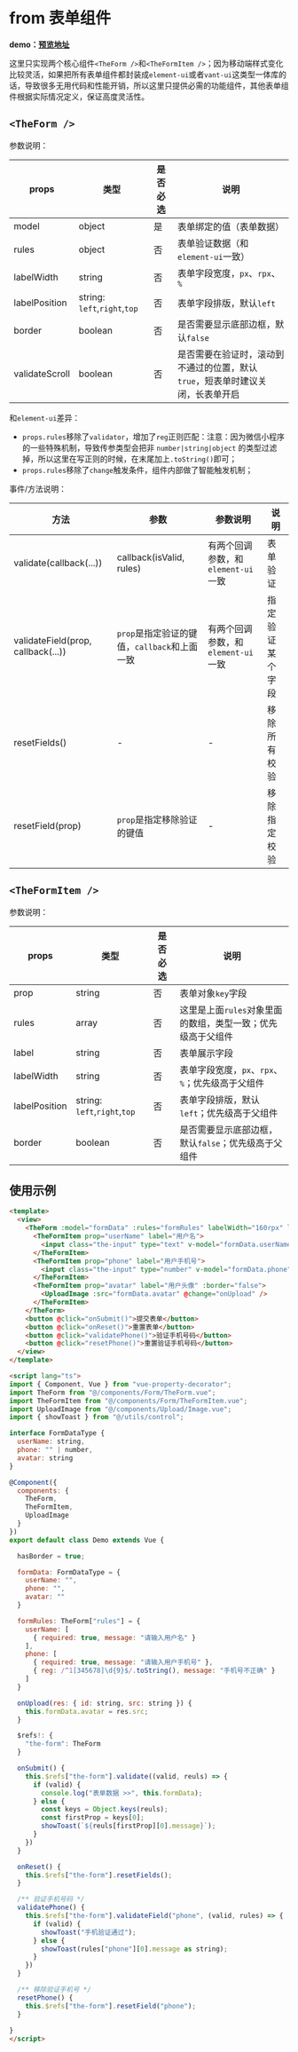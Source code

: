 # from 表单组件

**demo：[预览地址](http://huangjingsheng.gitee.io/hjs/uni-app/#/pages/form)**

这里只实现两个核心组件`<TheForm />`和`<TheFormItem />`；因为移动端样式变化比较灵活，如果把所有表单组件都封装成`element-ui`或者`vant-ui`这类型一体库的话，导致很多无用代码和性能开销，所以这里只提供必需的功能组件，其他表单组件根据实际情况定义，保证高度灵活性。

## `<TheForm />`

参数说明：

| props |  类型 | 是否必选 | 说明 |
| --- | --- | --- | --- | 
| model | object | 是 | 表单绑定的值（表单数据） |
| rules | object | 否 | 表单验证数据（和`element-ui`一致） |
| labelWidth | string | 否 | 表单字段宽度，`px`、`rpx`、`%` |
| labelPosition | string: `left`,`right`,`top` | 否 | 表单字段排版，默认`left` |
| border | boolean | 否 | 是否需要显示底部边框，默认`false` |
| validateScroll | boolean | 否 | 是否需要在验证时，滚动到不通过的位置，默认`true`，短表单时建议关闭，长表单开启 |

和`element-ui`差异：
- `props.rules`移除了`validator`，增加了`reg`正则匹配：注意：因为微信小程序的一些特殊机制，导致传参类型会把非 `number|string|object` 的类型过滤掉，所以这里在写正则的时候，在末尾加上`.toString()`即可；
- `props.rules`移除了`change`触发条件，组件内部做了智能触发机制；


事件/方法说明：

| 方法 |  参数 | 参数说明 | 说明 |
| --- | --- | --- | --- | 
| validate(callback(...)) | callback(isValid, rules) | 有两个回调参数，和`element-ui`一致 | 表单验证 |
| validateField(prop, callback(...)) | `prop`是指定验证的键值，`callback`和上面一致 | 有两个回调参数，和`element-ui`一致 | 指定验证某个字段 |
| resetFields() | - | - | 移除所有校验 |
| resetField(prop) | `prop`是指定移除验证的键值 | - | 移除指定校验 |

## `<TheFormItem />`

参数说明：

| props |  类型 | 是否必选 | 说明 |
| --- | --- | --- | --- | 
| prop | string | 否 | 表单对象`key`字段 |
| rules | array | 否 | 这里是上面`rules`对象里面的数组，类型一致；优先级高于父组件 |
| label | string | 否 | 表单展示字段 |
| labelWidth | string | 否 | 表单字段宽度，`px`、`rpx`、`%`；优先级高于父组件 |
| labelPosition | string: `left`,`right`,`top` | 否 | 表单字段排版，默认`left`；优先级高于父组件 |
| border | boolean | 否 | 是否需要显示底部边框，默认`false`；优先级高于父组件 |

## 使用示例

```html
<template>
  <view>
    <TheForm :model="formData" :rules="formRules" labelWidth="160rpx" labelPosition="left" ref="the-form">
      <TheFormItem prop="userName" label="用户名">
        <input class="the-input" type="text" v-model="formData.userName" :placeholder="formRules.userName[0].message">
      </TheFormItem>
      <TheFormItem prop="phone" label="用户手机号">
        <input class="the-input" type="number" v-model="formData.phone" :placeholder="formRules.phone[0].message">
      </TheFormItem>
      <TheFormItem prop="avatar" label="用户头像" :border="false">
        <UploadImage :src="formData.avatar" @change="onUpload" />
      </TheFormItem>
    </TheForm>
    <button @click="onSubmit()">提交表单</button>
    <button @click="onReset()">重置表单</button>
    <button @click="validatePhone()">验证手机号码</button>
    <button @click="resetPhone()">重置验证手机号码</button>
  </view>
</template>

<script lang="ts">
import { Component, Vue } from "vue-property-decorator";
import TheForm from "@/components/Form/TheForm.vue";
import TheFormItem from "@/components/Form/TheFormItem.vue";
import UploadImage from "@/components/Upload/Image.vue";
import { showToast } from "@/utils/control";

interface FormDataType {
  userName: string,
  phone: "" | number,
  avatar: string
}

@Component({
  components: {
    TheForm,
    TheFormItem,
    UploadImage
  }
})
export default class Demo extends Vue {

  hasBorder = true;

  formData: FormDataType = {
    userName: "",
    phone: "",
    avatar: ""
  }

  formRules: TheForm["rules"] = {
    userName: [
      { required: true, message: "请输入用户名" }
    ],
    phone: [
      { required: true, message: "请输入用户手机号" },
      { reg: /^1[345678]\d{9}$/.toString(), message: "手机号不正确" }
    ]
  }

  onUpload(res: { id: string, src: string }) {
    this.formData.avatar = res.src;
  }

  $refs!: {
    "the-form": TheForm
  }

  onSubmit() {
    this.$refs["the-form"].validate((valid, reuls) => {  
      if (valid) {
        console.log("表单数据 >>", this.formData);
      } else {
        const keys = Object.keys(reuls);
        const firstProp = keys[0];
        showToast(`${reuls[firstProp][0].message}`);
      }
    })
  }

  onReset() {
    this.$refs["the-form"].resetFields();
  }

  /** 验证手机号码 */
  validatePhone() {
    this.$refs["the-form"].validateField("phone", (valid, rules) => {
      if (valid) {
        showToast("手机验证通过");
      } else {
        showToast(rules["phone"][0].message as string);
      }
    })
  }

  /** 移除验证手机号 */
  resetPhone() {
    this.$refs["the-form"].resetField("phone");
  }
    
}
</script>
```